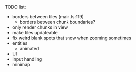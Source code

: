 TODO list:
- borders between tiles (main.ts:119)
    - borders between chunk boundaries?
- only render chunks in view
- make tiles updateable
- fix weird blank spots that show when zooming sometimes
- entities
    - animated
- UI
- Input handling
- minimap
